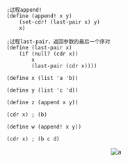 ```
;过程append!
(define (append! x y)
    (set-cdr! (last-pair x) y)
    x)

;过程last-pair，返回参数的最后一个序对
(define (last-pair x)
    (if (null? (cdr x))
        x
        (last-pair (cdr x))))
```

`(define x (list 'a 'b))`

`(define y (list 'c 'd))`

`(define z (append x y))`

`(cdr x) ; (b)`

`(define w (append! x y))`

`(cdr x) ; (b c d)`
<p align="center">
  <img src="https://github.com/Perry961002/Learning-notes-of-SICP/blob/master/Chap3/exercise/exe3.12-append!/a.jpg" alt="a"/>
</p>